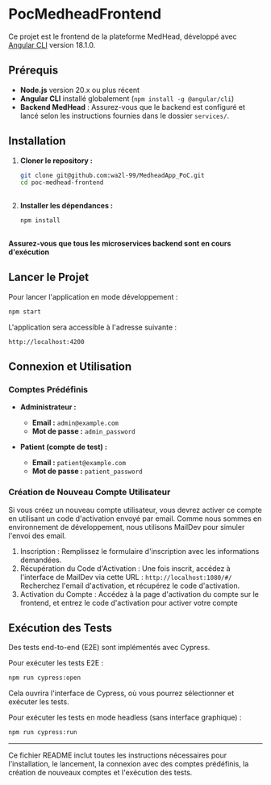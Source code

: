 # PocMedheadFrontend

Ce projet est le frontend de la plateforme MedHead, développé avec [Angular CLI](https://github.com/angular/angular-cli) version 18.1.0.


## Prérequis

- **Node.js** version 20.x ou plus récent
- **Angular CLI** installé globalement (`npm install -g @angular/cli`)
- **Backend MedHead** : Assurez-vous que le backend est configuré et lancé selon les instructions fournies dans le dossier `services/`.

## Installation

  1. **Cloner le repository :**
  
     ```bash
     git clone git@github.com:wa2l-99/MedheadApp_PoC.git
     cd poc-medhead-frontend
  
  2. **Installer les dépendances :**
    
     ```bash
     npm install
  
  **Assurez-vous que tous les microservices backend sont en cours d'exécution**


## Lancer le Projet
Pour lancer l'application en mode développement :

  ```bash
  npm start
  ```

L'application sera accessible à l'adresse suivante :

  `http://localhost:4200`


## Connexion et Utilisation

### Comptes Prédéfinis

- **Administrateur :**
  - **Email :** `admin@example.com`
  - **Mot de passe :** `admin_password`

- **Patient (compte de test) :**
  - **Email :** `patient@example.com`
  - **Mot de passe :** `patient_password`
    

### Création de Nouveau Compte Utilisateur

Si vous créez un nouveau compte utilisateur, vous devrez activer ce compte en utilisant un code d'activation envoyé par email. 
Comme nous sommes en environnement de développement, nous utilisons MailDev pour simuler l'envoi des email.

1. Inscription : Remplissez le formulaire d'inscription avec les informations demandées.
2. Récupération du Code d'Activation : Une fois inscrit, accédez à l'interface de MailDev via cette URL :
  `http://localhost:1080/#/`
  Recherchez l'email d'activation, et récupérez le code d'activation.
4. Activation du Compte : Accédez à la page d'activation du compte sur le frontend, et entrez le code d'activation pour activer votre compte

## Exécution des Tests

Des tests end-to-end (E2E) sont implémentés avec Cypress.

Pour exécuter les tests E2E : 

  ```bash
  npm run cypress:open
  ```

Cela ouvrira l'interface de Cypress, où vous pourrez sélectionner et exécuter les tests.

Pour exécuter les tests en mode headless (sans interface graphique) :

  ```bash
  npm run cypress:run
  ```


---


Ce fichier README inclut toutes les instructions nécessaires pour l'installation, le lancement, la connexion avec des comptes prédéfinis, la création de nouveaux comptes et l'exécution des tests.








   
